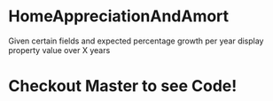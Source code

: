 # HomeAppreciationAndAmort
Given certain fields and expected percentage growth per year display property value over X years

# Checkout Master to see Code!
